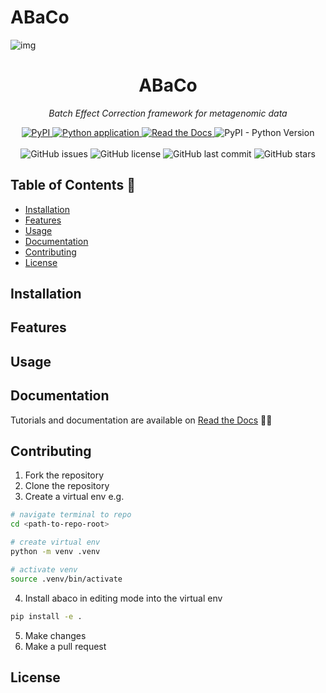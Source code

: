 # ABaCo
![img](docs/assets/abaco.svg)

<h1 align="center">ABaCo</h1>
<p align="center"><em>Batch Effect Correction framework for metagenomic data</em></p>

<p align="center">
    <a href="https://pypi.org/project/abaco/">
        <img src="https://img.shields.io/pypi/v/abaco?label=PyPI" alt="PyPI">
    </a>
    <a href="https://github.com/Multiomics-Analytics-Group/abaco/actions/workflows/cicd.yml">
        <img src="https://github.com/Multiomics-Analytics-Group/abaco/actions/workflows/cicd.yml/badge.svg?branch=" alt="Python application">
    </a>
    <a href="https://abaco.readthedocs.io/en/latest/?badge=latest">
        <img src="https://readthedocs.org/projects/abaco/badge/?version=latest" alt="Read the Docs">
    </a>
    <img src="https://img.shields.io/pypi/pyversions/abaco" alt="PyPI - Python Version">
    <br>
    <br>
    <img src="https://img.shields.io/github/issues/Multiomics-Analytics-Group/abaco" alt="GitHub issues">
    <img src="https://img.shields.io/github/license/Multiomics-Analytics-Group/abaco" alt="GitHub license">
    <img src="https://img.shields.io/github/last-commit/Multiomics-Analytics-Group/abaco" alt="GitHub last commit">
    <img src="https://img.shields.io/github/stars/Multiomics-Analytics-Group/abaco?style=social" alt="GitHub stars">
</p>


## Table of Contents :bookmark_tabs:

- [Installation](#installation)
- [Features](#features)
- [Usage](#usage)
- [Documentation](#documentation)
- [Contributing](#contributing)
- [License](#license)

## Installation 
## Features
## Usage
## Documentation
Tutorials and documentation are available on [Read the Docs](https://abaco.readthedocs.io/) :notebook_with_decorative_cover::grinning:
## Contributing
1. Fork the repository
2. Clone the repository
3. Create a virtual env e.g.
  ```bash
  # navigate terminal to repo
  cd <path-to-repo-root>

  # create virtual env
  python -m venv .venv

  # activate venv
  source .venv/bin/activate
  ```
4. Install abaco in editing mode into the virtual env
  ```bash
  pip install -e .
  ```
5. Make changes
6. Make a pull request
## License
